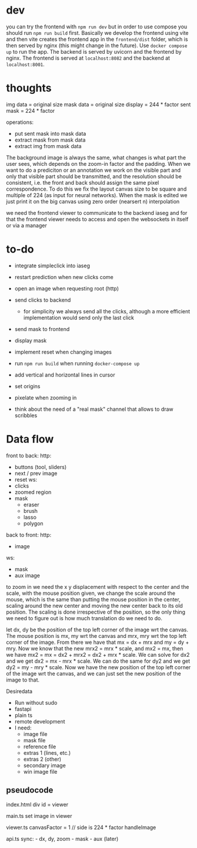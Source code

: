# dev
you can try the frontend with `npm run dev` but in order to use compose you should run `npm run build` first. Basically we develop the frontend using vite and then vite creates the frontend app in the `frontend/dist` folder, which is then served by nginx (this might change in the future). 
Use `docker compose up` to run the app. The backend is served by uvicorn and the frontend by nginx. The frontend is served at `localhost:8082` and the backend at `localhost:8001`. 

# thoughts
img data = original size
mask data = original size
display = 244 * factor
sent mask = 224 * factor

operations:
  - put sent mask into mask data
  - extract mask from mask data
  - extract img from mask data

The background image is always the same, what changes is what part the user sees, which depends on the zoom-in factor and the padding. When we want to do a prediciton or an annotation we work on the visible part and only that visible part should be transmitted, and the resolution should be consistent, i.e. the front and back should assign the same pixel correspondence. 
To do this we fix the layout canvas size to be square and multiple of 224 (as input for neural networks). When the mask is edited we just print it on the big canvas using zero order (nearsert n) interpolation

we need the frontend viewer to communicate to the backend iaseg and for that the frontend viewer needs to access and open the websockets in itself or via a manager

# to-do
- integrate simpleclick into iaseg
- restart prediction when new clicks come
- open an image when requesting root (http)
- send clicks to backend
  - for simplicity we always send all the clicks, although a more efficient implementation would send only the last click
- send mask to frontend
- display mask
- implement reset when changing images
- run `npm run build` when running `docker-compose up`


- add vertical and horizontal lines in cursor
- set origins
- pixelate when zooming in
- think about the need of a "real mask" channel that allows to draw scribbles



# Data flow
front to back:
  http:
  - buttons (tool, sliders)
  - next / prev image
  - reset
  ws:
  - clicks
  - zoomed region
  - mask
    - eraser
    - brush
    - lasso
    - polygon

back to front:
  http:
  - image

  ws:
  - mask
  - aux image




to zoom in we need the x y displacement with respect to the center and the scale, with the mouse position given, we change the scale around the mouse, which is the same than putting the mouse position in the center, scaling around the new center and moving the new center back to its old position. The scaling is done irrespective of the position, so the only thing we need to figure out is how much translation do we need to do.

let dx, dy be the position of the top left corner of the image wrt the canvas. The mouse position is mx, my wrt the canvas and mrx, mry wrt the top left corner of the image. From there we have that mx = dx + mrx and my = dy + mry. Now we know that the new mrx2 = mrx * scale, and mx2 = mx, then we have mx2 = mx = dx2 + mrx2 = dx2 + mrx * scale. We can solve for dx2 and we get dx2 = mx - mrx * scale. We can do the same for dy2 and we get dy2 = my - mry * scale. Now we have the new position of the top left corner of the image wrt the canvas, and we can just set the new position of the image to that.

Desiredata
- Run without sudo
- fastapi
- plain ts
- remote development
- I need:
  - image file
  - mask file
  - reference file
  - extras 1 (lines, etc.)
  - extras 2 (other)
  - secondary image
  - win image file



## pseudocode 

index.html
  div id = viewer

main.ts
  set image in viewer

viewer.ts
  canvasFactor = 1  // side is 224 * factor
  handleImage

api.ts
  sync:
    - dx, dy, zoom
    - mask
    - aux (later)


